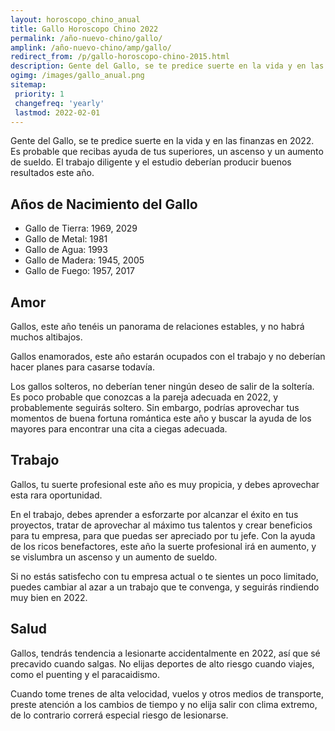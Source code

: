 ```yaml
---
layout: horoscopo_chino_anual
title: Gallo Horoscopo Chino 2022
permalink: /año-nuevo-chino/gallo/
amplink: /año-nuevo-chino/amp/gallo/
redirect_from: /p/gallo-horoscopo-chino-2015.html
description: Gente del Gallo, se te predice suerte en la vida y en las finanzas en 2022. Es probable que recibas ayuda de tus superiores, un ascenso y un aumento de sueldo. El trabajo diligente y el estudio deberían producir buenos resultados este año.
ogimg: /images/gallo_anual.png
sitemap:
 priority: 1
 changefreq: 'yearly'
 lastmod: 2022-02-01
---
```


Gente del Gallo, se te predice suerte en la vida y en las finanzas en 2022. Es probable que recibas ayuda de tus superiores, un ascenso y un aumento de sueldo. El trabajo diligente y el estudio deberían producir buenos resultados este año.

## Años de Nacimiento del Gallo
 - Gallo de Tierra: 1969, 2029
 - Gallo de Metal: 1981
 - Gallo de Agua: 1993
 - Gallo de Madera: 1945, 2005
 - Gallo de Fuego: 1957, 2017

## Amor
Gallos, este año tenéis un panorama de relaciones estables, y no habrá muchos altibajos.

Gallos enamorados, este año estarán ocupados con el trabajo y no deberían hacer planes para casarse todavía.

Los gallos solteros, no deberían tener ningún deseo de salir de la soltería. Es poco probable que conozcas a la pareja adecuada en 2022, y probablemente seguirás soltero. Sin embargo, podrías aprovechar tus momentos de buena fortuna romántica este año y buscar la ayuda de los mayores para encontrar una cita a ciegas adecuada.

## Trabajo
Gallos, tu suerte profesional este año es muy propicia, y debes aprovechar esta rara oportunidad.

En el trabajo, debes aprender a esforzarte por alcanzar el éxito en tus proyectos, tratar de aprovechar al máximo tus talentos y crear beneficios para tu empresa, para que puedas ser apreciado por tu jefe. Con la ayuda de los ricos benefactores, este año la suerte profesional irá en aumento, y se vislumbra un ascenso y un aumento de sueldo.

Si no estás satisfecho con tu empresa actual o te sientes un poco limitado, puedes cambiar al azar a un trabajo que te convenga, y seguirás rindiendo muy bien en 2022.

## Salud
Gallos, tendrás tendencia a lesionarte accidentalmente en 2022, así que sé precavido cuando salgas. No elijas deportes de alto riesgo cuando viajes, como el puenting y el paracaidismo.

Cuando tome trenes de alta velocidad, vuelos y otros medios de transporte, preste atención a los cambios de tiempo y no elija salir con clima extremo, de lo contrario correrá especial riesgo de lesionarse.
